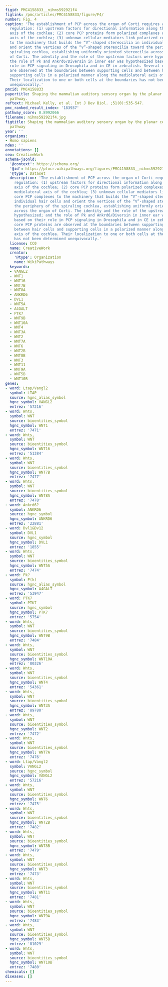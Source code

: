 ```yaml
---
figid: PMC4158833__nihms592921f4
figlink: /pmc/articles/PMC4158833/figure/F4/
number: Fig. 4
caption: 'The establishment of PCP across the organ of Corti requires a three-tiered
  regulation: (1) upstream factors for directional information along the mediolateral
  axis of the cochlea; (2) core PCP proteins form polarized complexes along the mediolateral
  axis of the cochlea; (3) unknown cellular mediators link polarized core PCP complexes
  to the machinery that builds the “V”-shaped stereocilia in individual hair cells
  and orient the vertices of the “V”-shaped stereocilia toward the periphery of the
  spiraling cochlea, establishing uniformly oriented stereocilia across the organ
  of Corti. The identity and the role of the upstream factors were hypothesized; and
  the role of Pk and Ankrd6/Diversin in inner ear was hypothesized based on their
  role in PCP signaling in Drosophila and in CE in zebrafish. Several core PCP proteins
  are observed at the boundaries between supporting cells and between hair cells and
  supporting cells in a polarized manner along the mediolateral axis of the cochlea.
  Their localization to one or both cells at the boundaries has not been determined
  unequivocally.'
pmcid: PMC4158833
papertitle: Shaping the mammalian auditory sensory organ by the planar cell polarity
  pathway.
reftext: Michael Kelly, et al. Int J Dev Biol. ;51(0):535-547.
pmc_ranked_result_index: '183937'
pathway_score: 0.8992066
filename: nihms592921f4.jpg
figtitle: Shaping the mammalian auditory sensory organ by the planar cell polarity
  pathway
year: ''
organisms:
- Homo sapiens
ndex: ''
annotations: []
seo: CreativeWork
schema-jsonld:
  '@context': https://schema.org/
  '@id': https://pfocr.wikipathways.org/figures/PMC4158833__nihms592921f4.html
  '@type': Dataset
  description: 'The establishment of PCP across the organ of Corti requires a three-tiered
    regulation: (1) upstream factors for directional information along the mediolateral
    axis of the cochlea; (2) core PCP proteins form polarized complexes along the
    mediolateral axis of the cochlea; (3) unknown cellular mediators link polarized
    core PCP complexes to the machinery that builds the “V”-shaped stereocilia in
    individual hair cells and orient the vertices of the “V”-shaped stereocilia toward
    the periphery of the spiraling cochlea, establishing uniformly oriented stereocilia
    across the organ of Corti. The identity and the role of the upstream factors were
    hypothesized; and the role of Pk and Ankrd6/Diversin in inner ear was hypothesized
    based on their role in PCP signaling in Drosophila and in CE in zebrafish. Several
    core PCP proteins are observed at the boundaries between supporting cells and
    between hair cells and supporting cells in a polarized manner along the mediolateral
    axis of the cochlea. Their localization to one or both cells at the boundaries
    has not been determined unequivocally.'
  license: CC0
  name: CreativeWork
  creator:
    '@type': Organization
    name: WikiPathways
  keywords:
  - VANGL2
  - WNT1
  - WNT16
  - WNT7B
  - WNT8A
  - ANKRD6
  - DVL1
  - WNT5A
  - A4GALT
  - PTK7
  - WNT9B
  - WNT10A
  - WNT4
  - WNT3A
  - WNT2
  - WNT7A
  - WNT6
  - WNT2B
  - WNT8B
  - WNT3
  - WNT11
  - WNT9A
  - WNT5B
  - WNT10B
genes:
- word: Ltap/Vangl2
  symbol: LTAP
  source: hgnc_alias_symbol
  hgnc_symbol: VANGL2
  entrez: '57216'
- word: Wnts,
  symbol: WNT
  source: bioentities_symbol
  hgnc_symbol: WNT1
  entrez: '7471'
- word: Wnts,
  symbol: WNT
  source: bioentities_symbol
  hgnc_symbol: WNT16
  entrez: '51384'
- word: Wnts,
  symbol: WNT
  source: bioentities_symbol
  hgnc_symbol: WNT7B
  entrez: '7477'
- word: Wnts,
  symbol: WNT
  source: bioentities_symbol
  hgnc_symbol: WNT8A
  entrez: '7478'
- word: Ankrd6?
  symbol: ANKRD6
  source: hgnc_symbol
  hgnc_symbol: ANKRD6
  entrez: '22881'
- word: Dvl1&Dv12
  symbol: DVL1
  source: hgnc_symbol
  hgnc_symbol: DVL1
  entrez: '1855'
- word: Wnts,
  symbol: WNT
  source: bioentities_symbol
  hgnc_symbol: WNT5A
  entrez: '7474'
- word: Pk?
  symbol: P(k)
  source: hgnc_alias_symbol
  hgnc_symbol: A4GALT
  entrez: '53947'
- word: PTK7
  symbol: PTK7
  source: hgnc_symbol
  hgnc_symbol: PTK7
  entrez: '5754'
- word: Wnts,
  symbol: WNT
  source: bioentities_symbol
  hgnc_symbol: WNT9B
  entrez: '7484'
- word: Wnts,
  symbol: WNT
  source: bioentities_symbol
  hgnc_symbol: WNT10A
  entrez: '80326'
- word: Wnts,
  symbol: WNT
  source: bioentities_symbol
  hgnc_symbol: WNT4
  entrez: '54361'
- word: Wnts,
  symbol: WNT
  source: bioentities_symbol
  hgnc_symbol: WNT3A
  entrez: '89780'
- word: Wnts,
  symbol: WNT
  source: bioentities_symbol
  hgnc_symbol: WNT2
  entrez: '7472'
- word: Wnts,
  symbol: WNT
  source: bioentities_symbol
  hgnc_symbol: WNT7A
  entrez: '7476'
- word: Ltap/Vangl2
  symbol: VANGL2
  source: hgnc_symbol
  hgnc_symbol: VANGL2
  entrez: '57216'
- word: Wnts,
  symbol: WNT
  source: bioentities_symbol
  hgnc_symbol: WNT6
  entrez: '7475'
- word: Wnts,
  symbol: WNT
  source: bioentities_symbol
  hgnc_symbol: WNT2B
  entrez: '7482'
- word: Wnts,
  symbol: WNT
  source: bioentities_symbol
  hgnc_symbol: WNT8B
  entrez: '7479'
- word: Wnts,
  symbol: WNT
  source: bioentities_symbol
  hgnc_symbol: WNT3
  entrez: '7473'
- word: Wnts,
  symbol: WNT
  source: bioentities_symbol
  hgnc_symbol: WNT11
  entrez: '7481'
- word: Wnts,
  symbol: WNT
  source: bioentities_symbol
  hgnc_symbol: WNT9A
  entrez: '7483'
- word: Wnts,
  symbol: WNT
  source: bioentities_symbol
  hgnc_symbol: WNT5B
  entrez: '81029'
- word: Wnts,
  symbol: WNT
  source: bioentities_symbol
  hgnc_symbol: WNT10B
  entrez: '7480'
chemicals: []
diseases: []
---
```

